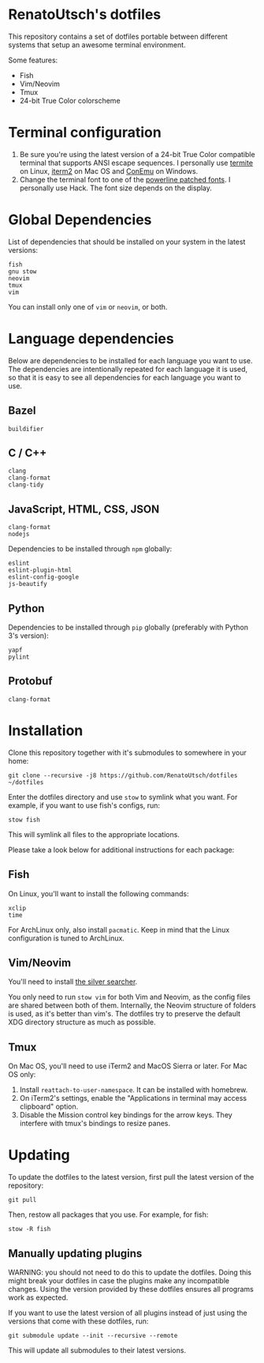 # RenatoUtsch's dotfiles

This repository contains a set of dotfiles portable between different systems
that setup an awesome terminal environment.

Some features:

* Fish
* Vim/Neovim
* Tmux
* 24-bit True Color colorscheme

# Terminal configuration

1. Be sure you're using the latest version of a 24-bit True Color compatible
   terminal that supports ANSI escape sequences. I personally use
   [termite](https://github.com/thestinger/termite) on Linux,
   [iterm2](http://www.iterm2.com/) on Mac OS and
   [ConEmu](https://github.com/Maximus5/ConEmu) on Windows.
1. Change the terminal font to one of the
   [powerline patched fonts](https://github.com/powerline/fonts). I personally
   use Hack. The font size depends on the display.

# Global Dependencies

List of dependencies that should be installed on your system in the latest
versions:

```
fish
gnu stow
neovim
tmux
vim
```

You can install only one of `vim` or `neovim`, or both.

# Language dependencies

Below are dependencies to be installed for each language you want to use. The
dependencies are intentionally repeated for each language it is used, so that it
is easy to see all dependencies for each language you want to use.

## Bazel

```
buildifier
```

## C / C++

```
clang
clang-format
clang-tidy
```

## JavaScript, HTML, CSS, JSON

```
clang-format
nodejs
```

Dependencies to be installed through `npm` globally:

```
eslint
eslint-plugin-html
eslint-config-google
js-beautify
```

## Python

Dependencies to be installed through `pip` globally (preferably with Python 3's
version):

```
yapf
pylint
```

## Protobuf

```
clang-format
```

# Installation

Clone this repository together with it's submodules to somewhere in your home:

```shell
git clone --recursive -j8 https://github.com/RenatoUtsch/dotfiles ~/dotfiles
```

Enter the dotfiles directory and use `stow` to symlink what you want. For
example, if you want to use fish's configs, run:

```shell
stow fish
```

This will symlink all files to the appropriate locations.

Please take a look below for additional instructions for each package:

## Fish

On Linux, you'll want to install the following commands:
```
xclip
time
```

For ArchLinux only, also install `pacmatic`. Keep in mind that the Linux
configuration is tuned to ArchLinux.

## Vim/Neovim

You'll need to install
[the silver searcher](https://github.com/ggreer/the_silver_searcher).

You only need to run `stow vim` for both Vim and Neovim, as the config files are
shared between both of them. Internally, the Neovim structure of folders is
used, as it's better than vim's. The dotfiles try to preserve the default XDG
directory structure as much as possible.

## Tmux

On Mac OS, you'll need to use iTerm2 and MacOS Sierra or later. For Mac OS only:

1. Install `reattach-to-user-namespace`. It can be installed with homebrew.
1. On iTerm2's settings, enable the "Applications in terminal may access
   clipboard" option.
1. Disable the Mission control key bindings for the arrow keys. They interfere
   with tmux's bindings to resize panes.

# Updating

To update the dotfiles to the latest version, first pull the latest version of
the repository:

```shell
git pull
```

Then, restow all packages that you use. For example, for fish:

```shell
stow -R fish
```

## Manually updating plugins

WARNING: you should not need to do this to update the dotfiles. Doing this might
break your dotfiles in case the plugins make any incompatible changes. Using the
version provided by these dotfiles ensures all programs work as expected.

If you want to use the latest version of all plugins instead of just using the
versions that come with these dotfiles, run:

```shell
git submodule update --init --recursive --remote
```

This will update all submodules to their latest versions.
